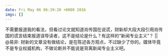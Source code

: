 ```yaml
---
date: Fri May 06 06:39:20 +0000 2016
imgs: []
---
```

&#19981;&#38656;&#35201;&#25253;&#36947;&#25105;&#30340;&#30475;&#27861;&#65292;&#20294;&#30475;&#36807;&#35770;&#25991;&#23601;&#30693;&#36947;&#32918;&#20256;&#22269;&#22312;&#35828;&#35854;&#65292;&#36130;&#26032;&#21364;&#22823;&#27573;&#22823;&#27573;&#24341;&#29992;&#32918;&#20256;&#22269;&#30340;&#35854;&#35328;&#32467;&#26463;&#25253;&#36947;&#35823;&#23548;&#35835;&#32773;&#65292;&#36825;&#19981;&#26159;&#32467;&#35770;&#26159;&#20160;&#20040;&#65311;&#26377;&#36825;&#26679;&#30340;&#8220;&#26032;&#38395;&#19987;&#19994;&#20027;&#20041;&#8221;&#65311; || @&#26131;&#38750;: &#36130;&#26032;&#30340;&#25991;&#31456;&#27809;&#26377;&#20570;&#32467;&#35770;&#65292;&#26159;&#22312;&#38472;&#36848;&#21508;&#26041;&#35266;&#28857;&#65292;&#19981;&#36807;&#32570;&#23569;&#20102;&#20320;&#30340;&#12290;&#23186;&#20307;&#27605;&#31455;&#19981;&#26159;&#19987;&#19994;&#26435;&#23041;&#26426;&#26500;&#65292;&#19981;&#20570;&#35770;&#26029;&#24182;&#19981;&#33021;&#35828;&#26159;&#32972;&#31163;&#26032;&#38395;&#19987;&#19994;&#20027;&#20041;&#21543;&#12290;
